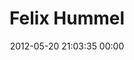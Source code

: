 ---
title: "Felix Hummel"
date: 2012-05-20 21:03:35 00:00
permalink: /felixhummel
twitter: "felixhummel"
likes: [455,109]
id: 516
gravatar: "http://www.gravatar.com/avatar/6f5a257cb92f2dc355e537ec45ddcd92"
---